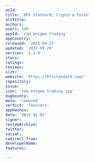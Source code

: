 ```yaml
---
wsId: 
title: 'BFX Standard: Crypto & Forex'
altTitle: 
authors: 
users: 100
appId: 'com.enigma.trading'
appCountry: 
released: '2022-04-27'
updated: '2022-09-29'
version: '1.1.8'
stars: 
ratings: 
reviews: 
size: 
website: 'https://bfxstandard.com/'
repository: 
issue: 
icon: 'com.enigma.trading.jpg'
bugbounty: 
meta: 'removed'
verdict: 'fewusers'
appHashes: 
date: '2023-01-02'
signer: 
reviewArchive: 
twitter: 
social: 
redirect_from: 
developerName: 
features: 

---
```


